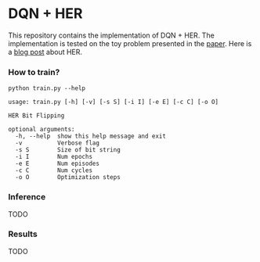 # DQN + HER

This repository contains the implementation of DQN + HER. The implementation is tested on the toy
problem presented in the [paper](https://arxiv.org/pdf/1707.01495.pdf). 
Here is a [blog post](https://becominghuman.ai/learning-from-mistakes-with-hindsight-experience-replay-547fce2b3305) about HER.  

### How to train?
```python train.py --help```  
```
usage: train.py [-h] [-v] [-s S] [-i I] [-e E] [-c C] [-o O]

HER Bit Flipping

optional arguments:
  -h, --help  show this help message and exit
  -v          Verbose flag
  -s S        Size of bit string
  -i I        Num epochs
  -e E        Num episodes
  -c C        Num cycles
  -o O        Optimization steps

```

### Inference
TODO

### Results
TODO